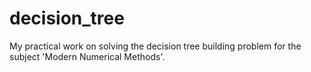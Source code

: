 # decision_tree

My practical work on solving the decision tree building problem for the subject 'Modern Numerical Methods'.